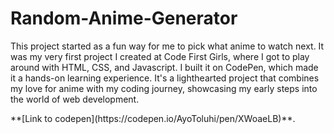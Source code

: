 # Random-Anime-Generator

<p>This project started as a fun way for me to pick what anime to watch next. It was my very first project I created at Code First Girls, where I got to play around with HTML, CSS, and Javascript. I built it on CodePen, which made it a hands-on learning experience. It's a lighthearted project that combines my love for anime with my coding journey, showcasing my early steps into the world of web development. </p>
**[Link to codepen](https://codepen.io/AyoToluhi/pen/XWoaeLB)**.

